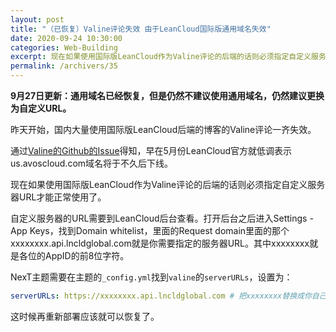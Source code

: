 ```yaml
---
layout: post
title: "（已恢复）Valine评论失效 由于LeanCloud国际版通用域名失效"
date: 2020-09-24 10:30:00
categories: Web-Building
excerpt: 现在如果使用国际版LeanCloud作为Valine评论的后端的话则必须指定自定义服务器URL才能正常使用了。自定义服务器的URL需要到LeanCloud后台查看。打开后台之后进入Settings - App Keys，找到Domain whitelist，里面的Request domain里面的那个xxxxxxxx.api.lncldglobal.com就是你需要指定的服务器URL。其中xxxxxxxx就是各位的AppID的前8位字符。
permalink: /archivers/35
---
```


**9月27日更新：通用域名已经恢复，但是仍然不建议使用通用域名，仍然建议更换为自定义URL。**

昨天开始，国内大量使用国际版LeanCloud后端的博客的Valine评论一齐失效。

通过[Valine的Github的Issue](https://github.com/xCss/Valine/issues/340)得知，早在5月份LeanCloud官方就低调表示us.avoscloud.com域名将于不久后下线。

现在如果使用国际版LeanCloud作为Valine评论的后端的话则必须指定自定义服务器URL才能正常使用了。

自定义服务器的URL需要到LeanCloud后台查看。打开后台之后进入Settings - App Keys，找到Domain whitelist，里面的Request domain里面的那个xxxxxxxx.api.lncldglobal.com就是你需要指定的服务器URL。其中xxxxxxxx就是各位的AppID的前8位字符。

NexT主题需要在主题的```_config.yml```找到```valine```的```serverURLs```，设置为：

```yaml
serverURLs: https://xxxxxxxx.api.lncldglobal.com # 把xxxxxxxx替换成你自己AppID的前8位字符
```

这时候再重新部署应该就可以恢复了。